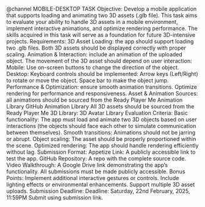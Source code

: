 @channel MOBILE-DESKTOP TASK
Objective: Develop a mobile application that supports loading and animating two 3D assets (.glb file). This task aims to evaluate your ability to handle 3D assets in a mobile environment, implement interactive animations, and optimize rendering performance. The skills acquired in this task will serve as a foundation for future 3D-intensive projects.
Requirements:
3D Asset Loading: the app should support loading two .glb files.
Both 3D assets should be displayed correctly with proper scaling.
Animation & Interaction: include an animation of the uploaded object.
The movement of the 3D asset should depend on user interaction:
Mobile: Use on-screen buttons to change the direction of the object.
Desktop: Keyboard controls should be implemented:
Arrow keys (Left/Right) to rotate or move the object.
Space bar to make the object jump.
Performance & Optimization: ensure smooth animation transitions.
Optimize rendering for performance and responsiveness.
Asset & Animation Sources: all animations should be sourced from the Ready Player Me Animation Library GitHub Animation Library
All 3D assets should be sourced from the Ready Player Me 3D Library:
3D Avatar Library
Evaluation Criteria:
Basic functionality: The app must load and animate two 3D objects based on user interactions (the objects should face each other to simulate communication between themselves).
Smooth transitions: Animations should not be jarring or abrupt.
Object scaling: The asset should be properly proportioned within the scene.
Optimized rendering: The app should handle rendering efficiently without lag.
Submission Format:
Appetize Link: A publicly accessible link to test the app.
GitHub Repository: A repo with the complete source code.
Video Walkthrough: A Google Drive link demonstrating the app’s functionality.
All submissions must be made publicly accessible.
Bonus Points:
Implement additional interactive gestures or controls.
Include lighting effects or environmental enhancements.
Support multiple 3D asset uploads.
Submission Deadline:
Deadline: Saturday, 22nd February, 2025, 11:59PM
Submit using submission link.